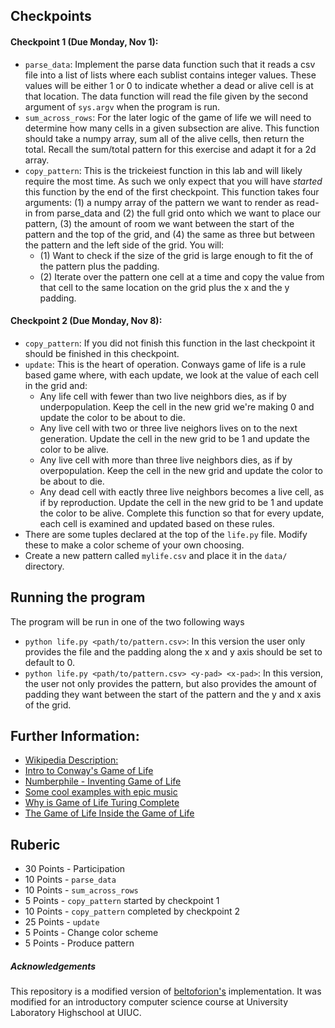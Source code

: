 ## Checkpoints

#### Checkpoint 1 (Due Monday, Nov 1):

* `parse_data`: Implement the parse data function such that it reads a csv file into a list of lists where each sublist contains integer values. These values will be either 1 or 0 to indicate whether a dead or alive cell is at that location. The data function will read the file given by the second argument of `sys.argv` when the program is run.
* `sum_across_rows`: For the later logic of the game of life we will need to determine how many cells in a given subsection are alive. This function should take a numpy array, sum all of the alive cells, then return the total. Recall the sum/total pattern for this exercise and adapt it for a 2d array.
* `copy_pattern`: This is the trickeiest function in this lab and will likely require the most time. As such we only expect that you will have *started* this function by the end of the first checkpoint. This function takes four arguments: (1) a numpy array of the pattern we want to render as read-in from parse_data and (2) the full grid onto which we want to place our pattern, (3) the amount of room we want between the start of the pattern and the top of the grid, and (4) the same as three but between the pattern and the left side of the grid. You will:
  * (1) Want to check if the size of the grid is large enough to fit the of the pattern plus the padding. 
  * (2) Iterate over the pattern one cell at a time and copy the value from that cell to the same location on the grid plus the x and the y padding.


#### Checkpoint 2 (Due Monday, Nov 8):
* `copy_pattern`: If you did not finish this function in the last checkpoint it should be finished in this checkpoint.
* `update`: This is the heart of operation. Conways game of life is a rule based game where, with each update, we look at the value of each cell in the grid and:
  * Any life cell with fewer than two live neighbors dies, as if by underpopulation. Keep the cell in the new grid we're making 0 and update the color to be about to die.
  * Any live cell with two or three live neighors lives on to the next generation. Update the cell in the new grid to be 1 and update the color to be alive.
  * Any live cell with more than three live neighbors dies, as if by overpopulation. Keep the cell in the new grid  and update the color to be about to die.
  * Any dead cell with eactly three live neighbors becomes a live cell, as if by reproduction. Update the cell in the new grid to be 1 and update the color to be alive.
  Complete this function so that for every update, each cell is examined and updated based on these rules. 
* There are some tuples declared at the top of the `life.py` file. Modify these to make a color scheme of your own choosing.
* Create a new pattern called `mylife.csv` and place it in the `data/` directory.

## Running the program
The program will be run in one of the two following ways
* `python life.py <path/to/pattern.csv>`: In this version the user only provides the file and the padding along the x and y axis should be set to default to 0.
* `python life.py <path/to/pattern.csv> <y-pad> <x-pad>`: In this version, the user not only provides the pattern, but also provides the amount of padding they want between the start of the pattern and the y and x axis of the grid.

## Further Information:
* [Wikipedia Description:](https://en.wikipedia.org/wiki/Conway%27s_Game_of_Life)
* [Intro to Conway's Game of Life](https://www.youtube.com/watch?v=ouipbDkwHWA)
* [Numberphile - Inventing Game of Life](https://www.youtube.com/watch?v=R9Plq-D1gEk)
* [Some cool examples with epic music](https://www.youtube.com/watch?v=C2vgICfQawE)
* [Why is Game of Life Turing Complete](https://www.youtube.com/watch?v=Kk2MH9O4pXY)
* [The Game of Life Inside the Game of Life](https://www.youtube.com/watch?v=xP5-iIeKXE8)

## Ruberic
* 30 Points - Participation
* 10 Points - `parse_data`
* 10 Points - `sum_across_rows`
* 5 Points - `copy_pattern` started by checkpoint 1
* 10 Points - `copy_pattern` completed by checkpoint 2
* 25 Points - `update`
* 5 Points - Change color scheme
* 5 Points - Produce pattern



##### Acknowledgements 

This repository is a modified version of [beltoforion's](https://github.com/beltoforion/recreational_mathematics_with_python) implementation. It was modified for an introductory computer science course at University Laboratory Highschool at UIUC.

